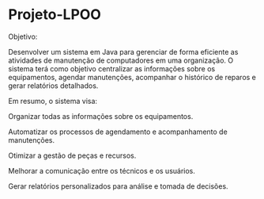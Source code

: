 # Projeto-LPOO

Objetivo: 

Desenvolver um sistema em Java para gerenciar de forma eficiente as atividades de manutenção de computadores em uma organização. O sistema terá como objetivo centralizar as informações sobre os equipamentos, agendar manutenções, acompanhar o histórico de reparos e gerar relatórios detalhados. 

Em resumo, o sistema visa: 

Organizar todas as informações sobre os equipamentos. 

Automatizar os processos de agendamento e acompanhamento de manutenções. 

Otimizar a gestão de peças e recursos. 

Melhorar a comunicação entre os técnicos e os usuários. 

Gerar relatórios personalizados para análise e tomada de decisões. 
